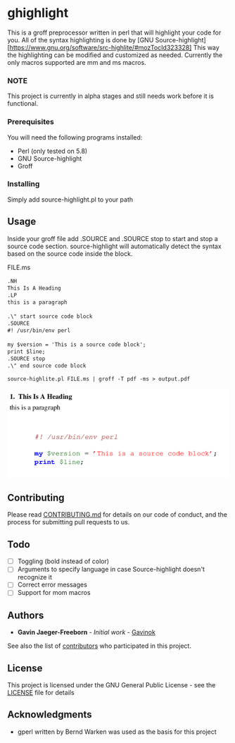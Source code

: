 # ghighlight

This is a groff preprocessor written in perl that will highlight your code for you. All of the syntax highlighting is done by [GNU Source-highlight][https://www.gnu.org/software/src-highlite/#mozTocId323328] This way the highlighting can be modified and customized as needed. Currently the only macros supported are mm and ms macros.


### NOTE

This project is currently in alpha stages and still needs work before it is functional.

### Prerequisites

You will need the following programs installed:

- Perl (only tested on 5.8)
- GNU Source-highlight
- Groff


### Installing

Simply add source-highlight.pl to your path 

## Usage

Inside your groff file add .SOURCE and .SOURCE stop to start and stop a source code section. source-highlight will automatically detect the syntax based on the source code inside the block.

FILE.ms
```
.NH
This Is A Heading
.LP
this is a paragraph

.\" start source code block
.SOURCE
#! /usr/bin/env perl

my $version = 'This is a source code block';
print $line; 
.SOURCE stop
.\" end source code block
```

```
source-highlite.pl FILE.ms | groff -T pdf -ms > output.pdf
```

![Output](./demo.png)


## Contributing

Please read [CONTRIBUTING.md](https://github.com/Gavinok/ghighlight/contributing.md) for details on our code of conduct, and the process for submitting pull requests to us.

## Todo
- [ ] Toggling (bold instead of color)
- [ ] Arguments to specify language in case Source-highlight doesn't recognize it
- [ ] Correct error messages
- [ ] Support for mom macros

## Authors

* **Gavin Jaeger-Freeborn** - *Initial work* - [Gavinok](https://github.com/Gavinok)

See also the list of [contributors](https://github.com/Gavinok/ghighlight/contributors) who participated in this project.

## License

This project is licensed under the GNU General Public License - see the [LICENSE](LICENSE) file for details

## Acknowledgments

* gperl written by Bernd Warken was used as the basis for this project
